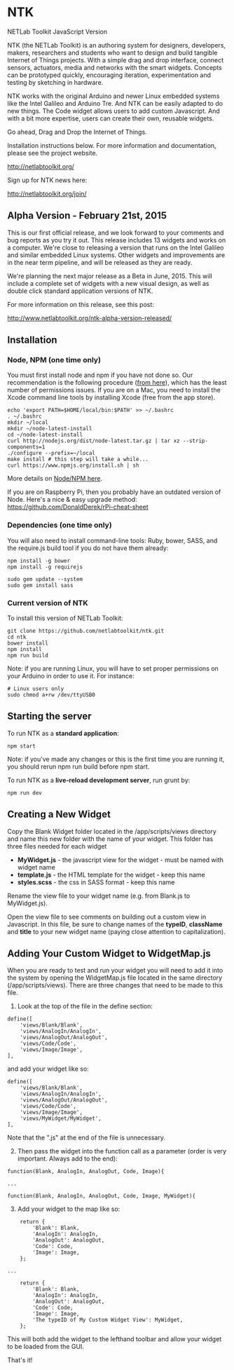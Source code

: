 NTK
=============

NETLab Toolkit JavaScript Version

NTK (the NETLab Toolkit) is an authoring system for designers, developers, makers, researchers and students who want to design and build tangible Internet of Things projects. With a simple drag and drop interface, connect sensors, actuators, media and networks with the smart widgets. Concepts can be prototyped quickly, encouraging iteration, experimentation and testing by sketching in hardware.

NTK works with the original Arduino and newer Linux embedded systems like the Intel Galileo and Arduino Tre. And NTK can be easily adapted to do new things. The Code widget allows users to add custom Javascript. And with a bit more expertise, users can create their own, reusable widgets.

Go ahead, Drag and Drop the Internet of Things.

Installation instructions below. For more information and documentation, please see the project website.

<http://netlabtoolkit.org/>

Sign up for NTK news here:

<http://netlabtoolkit.org/join/>

Alpha Version - February 21st, 2015
---------------------
This is our first official release, and we look forward to your comments and bug reports as you try it out. This release includes 13 widgets and works on a computer. We're close to releasing a version that runs on the Intel Galileo and similar embedded Linux systems. Other widgets and improvements are in the near term pipeline, and will be released as they are ready.

We're planning the next major release as a Beta in June, 2015. This will include a complete set of widgets with a new visual design, as well as double click standard application versions of NTK.

For more information on this release, see this post: 

<http://www.netlabtoolkit.org/ntk-alpha-version-released/>

Installation
---------------------

### Node, NPM (one time only)

You must first install node and npm if you have not done so. Our recommendation is the following procedure ([from here](https://gist.github.com/isaacs/579814)), which has the least number of permissions issues. If you are on a Mac, you need to install the Xcode command line tools by installing Xcode (free from the app store).

```
echo 'export PATH=$HOME/local/bin:$PATH' >> ~/.bashrc
. ~/.bashrc
mkdir ~/local
mkdir ~/node-latest-install
cd ~/node-latest-install
curl http://nodejs.org/dist/node-latest.tar.gz | tar xz --strip-components=1
./configure --prefix=~/local
make install # this step will take a while...
curl https://www.npmjs.org/install.sh | sh
```

More details on [Node/NPM here](http://www.joyent.com/blog/installing-node-and-npm).

If you are on Raspberry Pi, then you probably have an outdated version of Node. Here's a nice & easy upgrade method: https://github.com/DonaldDerek/rPi-cheat-sheet

### Dependencies (one time only)

You will also need to install command-line tools: Ruby, bower, SASS, and the require.js build tool if you do not have them already:
```
npm install -g bower
npm install -g requirejs

sudo gem update --system
sudo gem install sass
```
### Current version of NTK

To install this version of NETLab Toolkit:
```
git clone https://github.com/netlabtoolkit/ntk.git
cd ntk
bower install
npm install
npm run build
```
Note: if you are running Linux, you will have to set proper permissions on your Arduino in order to use it.
For instance:
```
# Linux users only
sudo chmod a+rw /dev/ttyUSB0
```

Starting the server
---------------------
To run NTK as a **standard application**:

```
npm start
```
Note: if you've made any changes or this is the first time you are running it, you should rerun npm run build before npm start.

To run NTK as a **live-reload development server**, run grunt by:
```
npm run dev
```

Creating a New Widget
---------------------
Copy the Blank Widget folder located in the /app/scripts/views directory and name this new folder with the name of your widget. This folder has three files needed for each widget

*   **MyWidget.js** - the javascript view for the widget - must be named with widget name
*   **template.js** - the HTML template for the widget - keep this name
*   **styles.scss** - the css in SASS format - keep this name

Rename the view file to your widget name (e.g. from Blank.js to MyWidget.js).

Open the view file to see comments on building out a custom view in Javascript. In this file, be sure to change names of the **typeID**, **className** and **title** to your new widget name (paying close attention to capitalization).

Adding Your Custom Widget to WidgetMap.js
------------------------
When you are ready to test and run your widget you will need to add it into the system by opening the WidgetMap.js file located in the same directory (/app/scripts/views). There are three changes that need to be made to this file.

1) Look at the top of the file in the define section:
```
define([
	'views/Blank/Blank',
	'views/AnalogIn/AnalogIn',
	'views/AnalogOut/AnalogOut',
	'views/Code/Code',
	'views/Image/Image',
],
```
and add your widget like so:
```
define([
	'views/Blank/Blank',
	'views/AnalogIn/AnalogIn',
	'views/AnalogOut/AnalogOut',
	'views/Code/Code',
	'views/Image/Image',
	'views/MyWidget/MyWidget',
],
```
Note that the ".js" at the end of the file is unnecessary.

2) Then pass the widget into the function call as a parameter (order is very important. Always add to the end):
```
function(Blank, AnalogIn, AnalogOut, Code, Image){

...

function(Blank, AnalogIn, AnalogOut, Code, Image, MyWidget){
```

3) Add your widget to the map like so:
```
	return {
		'Blank': Blank,
		'AnalogIn': AnalogIn,
		'AnalogOut': AnalogOut,
		'Code': Code,
		'Image': Image,
	};

...

	return {
		'Blank': Blank,
		'AnalogIn': AnalogIn,
		'AnalogOut': AnalogOut,
		'Code': Code,
		'Image': Image,
		'The typeID of My Custom Widget View': MyWidget,
	};
```

This will both add the widget to the lefthand toolbar and allow your widget to be loaded from the GUI.

That's it!
